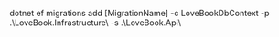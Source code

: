 dotnet ef  migrations add [MigrationName] -c LoveBookDbContext -p .\LoveBook.Infrastructure\ -s .\LoveBook.Api\